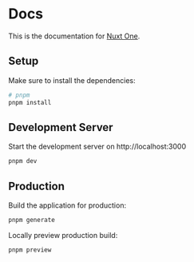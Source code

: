 # Docs

This is the documentation for [Nuxt One](https://github.com/nuxt-one/nuxt-one).

## Setup

Make sure to install the dependencies:

```bash
# pnpm
pnpm install
```

## Development Server

Start the development server on http://localhost:3000

```bash
pnpm dev
```

## Production

Build the application for production:

```bash
pnpm generate
```

Locally preview production build:

```bash
pnpm preview
```
